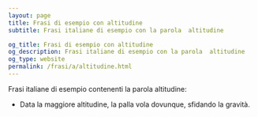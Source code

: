 ```yaml
---
layout: page
title: Frasi di esempio con altitudine 
subtitle: Frasi italiane di esempio con la parola  altitudine

og_title: Frasi di esempio con altitudine 
og_description: Frasi italiane di esempio con la parola  altitudine
og_type: website
permalink: /frasi/a/altitudine.html
---
```


Frasi italiane di esempio contenenti la parola altitudine:


- Data la maggiore altitudine, la palla vola dovunque, sfidando la gravità.
